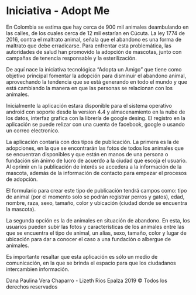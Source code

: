 # Iniciativa - Adopt Me

En Colombia se estima que hay cerca de 900 mil animales deambulando en las calles, de los cuales cerca de 12 mil estarían en Cúcuta. La ley 1774 de 2016, contra el maltrato animal, señala que el abandono es una forma de maltrato que debe erradicarse.  Para enfrentar esta problemática, las autoridades de salud han promovido la adopción de mascotas, junto con campañas de tenencia responsable y la esterilización.

De aquí nace la iniciativa tecnológica “Adopta un Amigo” que tiene como objetivo principal fomentar la adopción para disminuir el abandono animal, aprovechando la tendencia que se está generando en todo el mundo y que está cambiando la manera en que las personas se relacionan con los animales.

Inicialmente la aplicación estara disponible para el sistema operativo android con soporte desde la version 4.4 y almacenamiento en la nube de los datos, interfaz grafica con la librería de google desing. El registro en la aplicación se puede relizar con una cuenta de facebook, google o usando un correo electronico.

La aplicación contaría con dos tipos de publicación. La primera es la de adopciones, en la que se encontrarán las fotos de todos los animales que se encuentran disponibles y que están en manos de una persona o fundación sin ánimo de lucro de acuerdo a la ciudad que escoja el usuario. Al oprimir en la publicación de interés se accedera a la información de la mascota, además de la información de contacto para empezar el procesos de adopción.

El formulario para crear este tipo de publicación tendrá campos como: tipo de animal (por el momento solo se podrán registrar perros y gatos), edad, nombre, raza, sexo, tamaño, color y ubicación (ciudad donde se encuentra la mascota).

La segunda opción es la de animales en situación de abandono. En esta, los usuarios pueden subir las fotos y características de los animales entre las que se encuentra el tipo de animal, un alias, sexo, tamaño, color y lugar de ubicación para dar a conocer el caso a una fundación o albergue de animales.

Es importante resaltar que esta aplicación es sólo un medio de comunicación, en la que se brinda el espacio para que los ciudadanos intercambien información.

Dana Paulina Vera Chaparro - Lizeth Rios Epalza 2019 © Todos los derechos reservados
